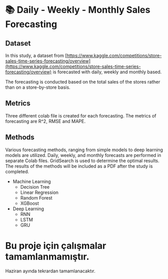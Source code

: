 # 📚 Daily - Weekly - Monthly Sales Forecasting
## Dataset
In this study, a dataset from [https://www.kaggle.com/competitions/store-sales-time-series-forecasting/overview](https://www.kaggle.com/competitions/store-sales-time-series-forecasting/overview) is forecasted with daily, weekly and monthly based. 

The forecasting is conducted based on the total sales of the stores rather than on a store-by-store basis.

## Metrics
Three different colab file is created for each forecasting. The metrics of forecasting are R^2, RMSE and MAPE.

## Methods
Various forecasting methods, ranging from simple models to deep learning models are utilized.
Daily, weekly, and monthly forecasts are performed in separate Colab files.
GridSearch is used to determine the optimal results.
The results of the methods will be included as a PDF after the study is completed.

- Machine Learning
  - Decision Tree
  - Linear Regression
  - Random Forest
  - XGBoost
- Deep Learning
  - RNN
  - LSTM
  - GRU
 
# Bu proje için çalışmalar tamamlanmamıştır.
Haziran ayında tekrardan tamamlanacaktır.

